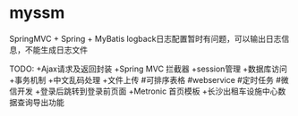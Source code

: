 ﻿# myssm
SpringMVC + Spring + MyBatis
logback日志配置暂时有问题，可以输出日志信息，不能生成日志文件

TODO:
  +Ajax请求及返回封装
  +Spring MVC 拦截器
  +session管理
  +数据库访问
  +事务机制
  +中文乱码处理
  +文件上传
  #可排序表格
  #webservice
  #定时任务
  #微信开发
  +登录后跳转到登录前页面
  +Metronic 首页模板
  +长沙出租车设施中心数据查询导出功能